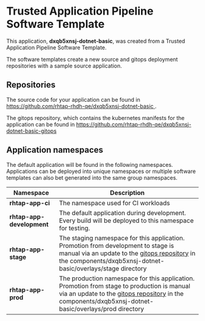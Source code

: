 # Trusted Application Pipeline Software Template

This application, **dxqb5xnsj-dotnet-basic**, was created from a Trusted Application Pipeline Software Template.

The software templates create a new source and gitops deployment repositories with a sample source application. 

## Repositories

The source code for your application can be found in [https://github.com/rhtap-rhdh-qe/dxqb5xnsj-dotnet-basic ](https://github.com/rhtap-rhdh-qe/dxqb5xnsj-dotnet-basic ).
 
The gitops repository, which contains the kubernetes manifests for the application can be found in 
[https://github.com/rhtap-rhdh-qe/dxqb5xnsj-dotnet-basic-gitops ](https://github.com/rhtap-rhdh-qe/dxqb5xnsj-dotnet-basic-gitops ) 

## Application namespaces 

The default application will be found in the following namespaces. Applications can be deployed into unique namespaces or multiple software templates can also bet generated into the same group namespaces.  

|  Namespace   |  Description   |  
| -------- | -------- |
| **rhtap-app-ci** | The namespace used for CI workloads |
| **rhtap-app-development** | The default application during development. Every build will be deployed to this namespace for testing. |
| **rhtap-app-stage** | The staging namespace for this application. Promotion from development to stage is manual via an update to the [gitops repository](https://github.com/rhtap-rhdh-qe/dxqb5xnsj-dotnet-basic-gitops ) in the components/dxqb5xnsj-dotnet-basic/overlays/stage directory |
| **rhtap-app-prod** | The production namespace for this application. Promotion from stage to production is manual via an update to the [gitops repository](https://github.com/rhtap-rhdh-qe/dxqb5xnsj-dotnet-basic-gitops ) in the components/dxqb5xnsj-dotnet-basic/overlays/prod directory |